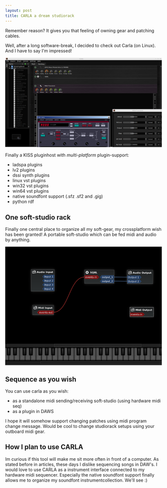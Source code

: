 ```yaml
---
layout: post
title: CARLA a dream studiorack
---
```

Remember reason? It gives you that feeling of owning gear and patching cables.

Well, after a long software-break, I decided to check out Carla (on Linux).
And I have to say I'm impressed!

<img src="public/img/carla1.png"/>

Finally a KISS pluginhost with *multi-platform* plugin-support:

* ladspa plugins
* lv2 plugins
* dssi synth plugins
* linux vst plugins
* win32 vst plugins
* win64 vst plugins
* native soundfont support (.sfz .sf2 and .gig)
* python rdf

## One soft-studio rack

Finally one central place to organize all my soft-gear, my crossplatform wish has been granted!
A portable soft-studio which can be fed midi and audio by anything.

<img src="public/img/carla2.png"/>

## Sequence as you wish

You can use carla as you wish:

* as a standalone midi sending/receiving soft-studio (using hardware midi seq)
* as a plugin in DAWS

I hope it will somehow support changing patches using midi program change message.
Would be cool to change studiorack setups using your outboard midi gear.

## How I plan to use CARLA

Im curious if this tool will make me sit more often in front of a computer.
As stated before in articles, these days I dislike sequencing songs in DAW's.
I would love to use CARLA as a instrument interface connected to my hardware midi sequencer.
Especially the native soundfont support finally allows me to organize my soundfont instrumentcollection.
We'll see :)
